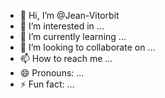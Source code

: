 - 👋 Hi, I’m @Jean-Vitorbit
- 👀 I’m interested in ...
- 🌱 I’m currently learning ...
- 💞️ I’m looking to collaborate on ...
- 📫 How to reach me ...
- 😄 Pronouns: ...
- ⚡ Fun fact: ...

<!---
Jean-Vitorbit/Jean-Vitorbit is a ✨ special ✨ repository because its `README.md` (this file) appears on your GitHub profile.
You can click the Preview link to take a look at your changes.
--->
